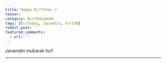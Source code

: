 ```yaml
---
title: Happy Birthday !!
teaser: 
category: BirthdayBomb
tags: [Birthday, Janamdin, FullON]
reddit_post: ''
featured_comments:
  - url: ''
---
```


Janamdin mubarak ho!!


---

[^1]:
    rahulislam.com.


